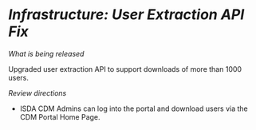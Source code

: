 # *Infrastructure: User Extraction API Fix*

_What is being released_

Upgraded user extraction API to support downloads of more than 1000 users.

_Review directions_

- ISDA CDM Admins can log into the portal and download users via the CDM Portal Home Page.